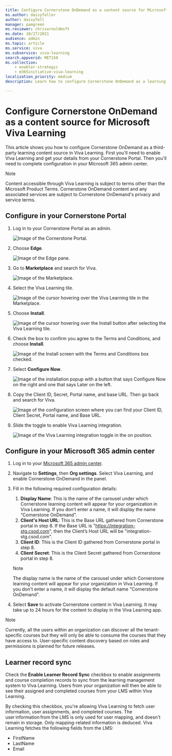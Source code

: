 ```yaml
---
title: Configure Cornerstone OnDemand as a content source for Microsoft Viva Learning
ms.author: daisyfeller
author: daisyfell
manager: pamgreen
ms.reviewer: chrisarnoldmsft
ms.date: 10/27/2021
audience: admin
ms.topic: article
ms.service: viva
ms.subservice: viva-learning
search.appverid: MET150
ms.collection: 
    - enabler-strategic
    - m365initiative-viva-learning
localization_priority: medium
description: Learn how to configure Cornerstone OnDemand as a learning content source for Microsoft Viva Learning.

---
```


# Configure Cornerstone OnDemand as a content source for Microsoft Viva Learning

This article shows you how to configure Cornerstone OnDemand as a third-party learning content source in Viva Learning. First you'll need to enable Viva Learning and get your details from your Cornerstone Portal. Then you'll need to complete configuration in your Microsoft 365 admin center.

>[!NOTE]
>Content accessible through Viva Learning is subject to terms other than the Microsoft Product Terms. Cornerstone OnDemand content and any associated services are subject to Cornerstone OnDemand's privacy and service terms.

## Configure in your Cornerstone Portal

1. Log in to your Cornerstone Portal as an admin.

    ![Image of the Cornerstone Portal.](../media/learning/csod-1.png)

2. Choose **Edge**.

    ![Image of the Edge pane.](../media/learning/csod-2.png)

3. Go to **Marketplace** and search for Viva.

    ![Image of the Marketplace.](../media/learning/csod-3.png)

4. Select the Viva Learning tile.

    ![Image of the cursor hovering over the Viva Learning tile in the Marketplace.](../media/learning/csod-4.png)

5. Choose **Install**.

    ![Image of the cursor hovering over the Install button after selecting the Viva Learning tile.](../media/learning/csod-5.png)

6. Check the box to confirm you agree to the Terms and Conditions, and choose **Install**.

    ![Image of the Install screen with the Terms and Conditions box checked.](../media/learning/csod-6.png)

7. Select **Configure Now**.

    ![Image of the installation popup with a button that says Configure Now on the right and one that says Later on the left.](../media/learning/csod-7.png)

8. Copy the Client ID, Secret, Portal name, and base URL. Then go back and search for Viva.

    ![Image of the configuration screen where you can find your Client ID, Client Secret, Portal name, and Base URL.](../media/learning/csod-8.png)

9. Slide the toggle to enable Viva Learning integration.

    ![Image of the Viva Learning integration toggle in the on position.](../media/learning/csod-10.png)

## Configure in your Microsoft 365 admin center

1. Log in to your [Microsoft 365 admin center](https://admin.microsoft.com).
2. Navigate to **Settings**, then **Org settings**. Select Viva Learning, and enable Cornerstone OnDemand in the panel.
3. Fill in the following required configuration details:
    1. **Display Name**: This is the name of the carousel under which Cornerstone learning content will appear for your organization in Viva Learning. If you don’t enter a name, it will display the name “Cornerstone OnDemand”.
    2. **Client's Host URL**: This is the Base URL gathered from Cornerstone portal in step 8. If the Base URL is "https://integration-stg.csod.com", then the Client’s Host URL will be "integration-stg.csod.com".
    3. **Client ID**: This is the Client ID gathered from Cornerstone portal in step 8.
    4. **Client Secret**: This is the Client Secret gathered from Cornerstone portal in step 8.

    >[!NOTE]
    >The display name is the name of the carousel under which Cornerstone learning content will appear for your organization in Viva Learning. If you don't enter a name, it will display the default name "Cornerstone OnDemand".

4. Select **Save** to activate Cornerstone content in Viva Learning. It may take up to 24 hours for the content to display in the Viva Learning app.

>[!NOTE]
>Currently, all the users within an organization can discover all the tenant-specific courses but they will only be able to consume the courses that they have access to. User-specific content discovery based on roles and permissions is planned for future releases.

## Learner record sync

Check the **Enable Learner Record Sync** checkbox to enable assignments and course completion records to sync from the learning management system to Viva Learning. Users from your organization will then be able to see their assigned and completed courses from your LMS within Viva Learning.  

By checking this checkbox, you're allowing Viva Learning to fetch user information, user assignments, and completed courses. The user information from the LMS is only used for user mapping, and doesn't remain in storage. Only mapping-related information is deduced. Viva Learning fetches the following fields from the LMS:

- FirstName
- LastName
- Email

